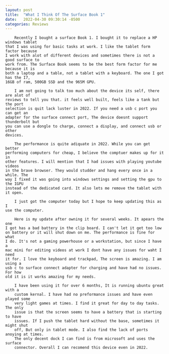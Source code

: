 ```yaml
---
layout: post
title:  "What I Think Of The Surface Book 1"
date:   2022-04-30 09:30:14 -0500
categories: Reviews
---
```

		Recently I bought a surface Book 1. I bought it to replace a HP windows tablet
	that I was using for basic tasks at work. I like the tablet form factor because
	I work with alot of different devices and sometimes there is not a good surface to
	work from. The Surface Book seems to be the best form factor for me because it is
	both a laptop and a table, not a tablet with a keyboard. The one I got has the I7,
	16GB of ram, 500GB SSD and the 965M GPU.
	
		I am not going to talk too much about the device its self, there are alot of
	reviews to tell you that. it feels well built, feels like a tank but the port
	selection is quit lack luster in 2022. If you need a usb c port you can get an
	adapter for the surface connect port, The device doesnt support thunderbolt but
	you can use a dongle to charge, connect a display, and connect usb or other
	devices.
		
		The performance is quite adiquate in 2022. While you can get better
	performing computers for cheap, I believe the comptuer makes up for it in
	other features. I will mention that I had issues with playing youtube videos
	in the brave browser. They would studder and hang every once in a while. The
	way I fixed it was going into windows settings and setting the gpu to the IGPU
	instead of the dedicated card. It also lets me remove the tablet with it open.
		
		I just got the computer today but I hope to keep updating this as I
	use the computer.
		
		Here is my update after owning it for several weeks. It apears the one
	I got has a bad battery in the clip board. I can't let it get too low
	on battery or it will shut down on me. The performance is fine for what
	I do. It's not a gaming powerhouse or a workstation, but since I have a
	mac mini for editing videos at work I dont have any issues for waht I need
	it for. I love the keyboard and trackpad, The screen is amazing. I am using a
	usb c to surface connect adapter for charging and have had no issues. For how
	old it is it works amazing for my needs.

		I have been using it for over 6 months, It is running ubuntu great with a
		custom kernal. I have had no preformance issues and have even played some
		very light games at times. I find it great for day to day tasks. The only
		issue is that the screen seems to have a battery that is starting to have
		issues. If I push the tablet hard without the base, sometimes it might shut
		off, But only in tablet mode. I also find the lack of ports anoying at times.
		The only decent dock I can find is from microsoft and uses the surface
		connector. Overall I can recomend this device even in 2022.